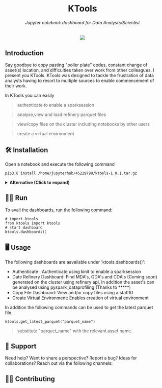 <div align="center">

# KTools
###### Jupyter notebook dashboard for Data Analysts/Scientist

![](ktools.png)

</div>

## Introduction
Say goodbye to copy pasting "boiler plate" codes, constant change of asset(s) location, and difficulties taken over work from other colleagues.
I present you KTools. KTools was designed to tackle the frustration of data analysts having to resort to multiple sources to enable commencement of their work.

In KTools you can easily 
>	authenticate to enable a sparksession

>	analyse,view and load refinery parquet files

>	view/copy files on the cluster including notebooks by other users

>	create a virtual environment




## 🛠️ Installation
Open a notebook and execute the following command
```env
pip3.8 install /home/jupyterhub/45229799/ktools-1.0.1.tar.gz
```
<details>
<summary><strong>Alternative (Click to expand)</strong></summary>

- Download the file to a location of choice
- Then excute the following command in terminal or Jupyter notebook 
```shell
pip3.8 install [location_of_file]/ktools-1.0.1.tar.gz
```

>replace '[location_of_file]' with the actual location of file. 

>For Jupyter notebooks, prepend the command with '!'

</details>




## 🏃‍♂ Run
To avail the dashboards, run the following command:
```shell
# import ktools
from ktools import ktools
# start dashboard
ktools.dashboards()
```



## 🖥️ Usage
The following dashboards are aavailable under 'ktools.dashboards()':
-	Authenticate : Authenticate using kinit to enable a sparksession
-	Date Refinery Dashboard: Find MDA's, GDA's and CDA's (Coming soon) generated on the cluster using refinery api. In addition the asset's can be analysed using pyspark_dataprofiling (Thanks to *****)
-	Copy File Dashboard: View and/or copy files using a staffID
-	Create Virtual Environment: Enables creation of virtual environment


In addition the following commands can be used to get the latest parquet file.
```shell
ktools.get_latest_parquet("parquet_name")
```
>substitute "parquet_name" with the relevant asset name.


## 🙋 Support
Need help? Want to share a perspective? Report a bug? Ideas for collaborations? Reach out via the following channels:


## 🤝🏽 Contributing
